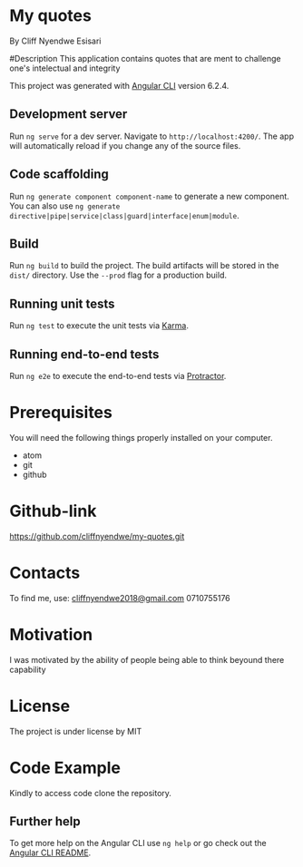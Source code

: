 # My quotes
By Cliff Nyendwe Esisari

#Description
This application contains quotes that are ment to challenge one's intelectual and integrity

This project was generated with [Angular CLI](https://github.com/angular/angular-cli) version 6.2.4.

## Development server

Run `ng serve` for a dev server. Navigate to `http://localhost:4200/`. The app will automatically reload if you change any of the source files.

## Code scaffolding

Run `ng generate component component-name` to generate a new component. You can also use `ng generate directive|pipe|service|class|guard|interface|enum|module`.

## Build

Run `ng build` to build the project. The build artifacts will be stored in the `dist/` directory. Use the `--prod` flag for a production build.

## Running unit tests

Run `ng test` to execute the unit tests via [Karma](https://karma-runner.github.io).

## Running end-to-end tests

Run `ng e2e` to execute the end-to-end tests via [Protractor](http://www.protractortest.org/).

# Prerequisites
You will need the following things properly installed on your computer.

* atom
* git
* github

# Github-link
https://github.com/cliffnyendwe/my-quotes.git

# Contacts
To find me, use: cliffnyendwe2018@gmail.com 0710755176

# Motivation
I was motivated by the ability of people being able to think beyound there capability

# License
The project is under license by MIT

# Code Example
Kindly to access code clone the repository.

## Further help

To get more help on the Angular CLI use `ng help` or go check out the [Angular CLI README](https://github.com/angular/angular-cli/blob/master/README.md).
